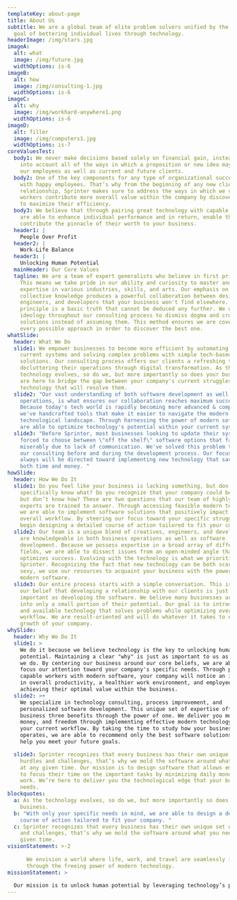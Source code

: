 ```yaml
---
templateKey: about-page
title: About Us
subtitle: We are a global team of elite problem solvers unified by the shared
  goal of bettering individual lives through technology.
headerImage: /img/stars.jpg
imageA:
  alt: what
  image: /img/future.jpg
  widthOptions: is-6
imageB:
  alt: how
  image: /img/consulting-1.jpg
  widthOptions: is-6
imageC:
  alt: why
  image: /img/workhard-anywhere1.png
  widthOptions: is-6
imageD:
  alt: filler
  image: /img/computers1.jpg
  widthOptions: is-7
coreValuesTest:
  body1: We never make decisions based solely on financial gain, instead we take
    into account all of the ways in which a proposition or new idea may impact
    our employees as well as current and future clients.
  body2: One of the key components for any type of organizational success starts
    with happy employees. That’s why from the beginning of any new client
    relationship, Sprinter makes sure to address the ways in which we can help
    workers contribute more overall value within the company by discovering ways
    to maximize their efficiency.
  body3: We believe that through pairing great technology with capable workers, we
    are able to enhance individual performance and in return, enable them to
    contribute the pinnacle of their worth to your business.
  header1: |
    People Over Profit
  header2: |
    Work-Life Balance
  header3: |
    Unlocking Human Potential
  mainHeader: Our Core Values
  tagline: We are a team of expert generalists who believe in first principles.
    This means we take pride in our ability and curiosity to master and collect
    expertise in various industries, skills, and arts. Our emphasis on
    collective knowledge produces a powerful collaboration between designers,
    engineers, and developers that your business won't find elsewhere. A first
    principle is a basic truth that cannot be deduced any further. We use this
    ideology throughout our consulting process to dismiss dogma and create
    solutions instead of assuming them. This method ensures we are covering
    every possible approach in order to discover the best one.
whatSlide:
  header: What We Do
  slide1: We empower businesses to become more efficient by automating their
    current systems and solving complex problems with simple tech-based
    solutions. Our consulting process offers our clients a refreshing take on
    decluttering their operations through digital transformation. As the
    technology evolves, so do we, but more importantly so does your business. We
    are here to bridge the gap between your company's current struggles and the
    technology that will resolve them.
  slide2: "Our vast understanding of both software development as well as business
    operations, is what ensures our collaboration reaches maximum success.
    Because today's tech world is rapidly becoming more advanced & complex,
    we've handcrafted tools that make it easier to navigate the modern
    technological landscape. Through harnessing the power of modern software, we
    are able to optimize technology's potential within your current systems. "
  slide3: "Before Sprinter, most businesses looking to update their systems were
    forced to choose between \"off the shelf\" software options that fail
    miserably due to lack of communication. We've solved this problem through
    our consulting before and during the development process. Our focus is and
    always will be directed toward implementing new technology that saves you
    both time and money. "
howSlide:
  header: How We Do It
  slide1: Do you feel like your business is lacking something, but don’t
    specifically know what? Do you recognize that your company could be better,
    but don’t know how? These are two questions that our team of highly-skilled
    experts are trained to answer. Through accessing feasible modern technology,
    we are able to implement software solutions that positively impact your
    overall workflow. By steering our focus toward your specific struggles, we
    begin designing a detailed course of action tailored to fit your company.
  slide2: Our team is a unique blend of creatives, engineers, and developers who
    are knowledgeable in both business operations as well as software
    development. Because we possess expertise in a broad array of different
    fields, we are able to dissect issues from an open-minded angle that
    optimizes success. Evolving with the technology is what we prioritize at
    Sprinter. Recognizing the fact that new technology can be both scary and
    sexy, we use our resources to acquaint your business with the power of
    modern software.
  slide3: Our entire process starts with a simple conversation. This is rooted in
    our belief that developing a relationship with our clients is just as
    important as developing the software. We believe many businesses are tapping
    into only a small portion of their potential. Our goal is to introduce new
    and available technology that solves problems while optimizing overall
    workflow. We are result-oriented and will do whatever it takes to ensure the
    growth of your company.
whySlide:
  header: Why We Do It
  slide1: >
    We do it because we believe technology is the key to unlocking human
    potential. Maintaining a clear "why" is just as important to us as the work
    we do. By centering our business around our core beliefs, we are able to
    focus our attention toward your company's specific needs. Through pairing
    capable workers with modern software, your company will notice an increase
    in overall productivity, a healthier work environment, and employees
    achieving their optimal value within the business. 
  slide2: >+
    We specialize in technology consulting, process improvement, and
    personalized software development. This unique set of expertise offers your
    business three benefits through the power of one. We deliver you more time,
    money, and freedom through implementing effective modern technology into
    your current workflow. By taking the time to study how your business
    operates, we are able to recommend only the best software solutions that
    help you meet your future goals.

  slide3: Sprinter recognizes that every business has their own unique set of
    hurdles and challenges, that’s why we mold the software around what you need
    at any given time. Our mission is to design software that allows employees
    to focus their time on the important tasks by minimizing daily monotonous
    work. We’re here to deliver you the technological edge that your business
    needs.
blockquotes:
  a: As the technology evolves, so do we, but more importantly so does your
    business.
  b: "With only your specific needs in mind, we are able to design a detailed
    course of action tailored to fit your company. "
  c: Sprinter recognizes that every business has their own unique set of hurdles
    and challenges, that’s why we mold the software around what you need at any
    given time.
visionStatement: >-2
  
      We envision a world where life, work, and travel are seamlessly intertwined
      through the freeing power of modern technology.
missionStatement: >
  
  Our mission is to unlock human potential by leveraging technology’s power to have the most positive impact.
---
```

